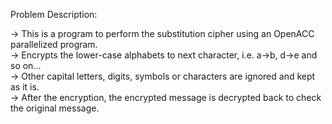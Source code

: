 Problem Description:  

-> This is a program to perform the substitution cipher using an OpenACC parallelized program.  
-> Encrypts the lower-case alphabets to next character, i.e. a->b, d->e and so on...  
-> Other capital letters, digits, symbols or characters are ignored and kept as it is.  
-> After the encryption, the encrypted message is decrypted back to check the original message.  
